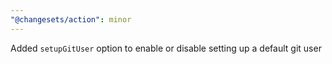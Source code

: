 ```yaml
---
"@changesets/action": minor
---
```


Added `setupGitUser` option to enable or disable setting up a default git user
